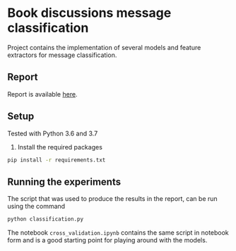 # Book discussions message classification

Project contains the implementation of several models and feature extractors for message classification.

## Report

Report is available [here](report/NLP_Classification.pdf).

## Setup

Tested with Python 3.6 and 3.7

1. Install the required packages

```bash
pip install -r requirements.txt
```

## Running the experiments

The script that was used to produce the results in the report, can be run using the command

```bash
python classification.py
```

The notebook `cross_validation.ipynb` contains the same script in notebook form and is a good starting point for playing around with the models.
